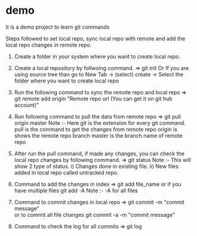 # demo
It is a demo project to learn git commands

Steps followed to set local repo, sync local repo with remote and add the local repo changes in remote repo.
1. Create a folder in your  system where you want to create local repo.

2. Create a local repository by follwoing command.
  => git init
  Or 
  If you are using source tree than go to New Tab -> (select) create -> Select the folder where you want to create local repo
  
3. Run the following command to sync the remote repo and local repo
  => git remote add origin "Remote repo url (You can get it on git hub account)"

4. Run following command to pull the data from remote repo
  => git pull origin master
  Note :- Here git is the extension for every git command.
		  pull is the command to get the changes from remote repo
		  origin is shows the remote repo branch
		  master is the branch name of remote repo
		  
5. After run the pull command, if made any changes, you can check the local repo changes by following command.
  => git status
  Note :- This will show 2 type of status.
		  i) Changes done in existing file.
		  ii) New files added in local repo called untracked repo.
		  
6. Command to add the changes in index
  => git add file_name
  or if you have multiple files
     git add -A
  Note :- -A for all files
  
7. Command to commit changes in local repo
  => git commit -m "commit message"  
  or to commit all file changes
     git commit -a -m "commit message"
	 
8. Command to check the log for all commits
  => git log	 
